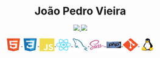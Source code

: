 <h1 align="center">João Pedro Vieira</h1>

<div align="center">
  <a href="https://github.com/JoaoP-Vieira">
  <img height="180em" src="https://github-readme-stats.vercel.app/api?username=JoaoP-Vieira&show_icons=true&theme=merko&include_all_commits=true&count_private=true"/>
  <img height="180em" src="https://github-readme-stats.vercel.app/api/top-langs/?username=JoaoP-Vieira&layout=compact&langs_count=7&theme=merko"/>
</div>

<div style="display: inline_block" align="center"><br>
  <img align="center" alt="HTML" height="35" width="40" src="https://raw.githubusercontent.com/devicons/devicon/master/icons/html5/html5-original.svg">
  <img align="center" alt="CSS" height="35" width="40" src="https://raw.githubusercontent.com/devicons/devicon/master/icons/css3/css3-original.svg">
  <img align="center" alt="Javascript" height="35" width="40" src="https://raw.githubusercontent.com/devicons/devicon/master/icons/javascript/javascript-plain.svg">
  <img align="center" alt="React" height="35" width="40" src="https://raw.githubusercontent.com/devicons/devicon/master/icons/react/react-original.svg">
  <img align="center" alt="MySQL" height="35" width="40" src="https://raw.githubusercontent.com/devicons/devicon/master/icons/mysql/mysql-original.svg">
  <img align="center" alt="SASS" height="35" width="40" src="https://raw.githubusercontent.com/devicons/devicon/master/icons/sass/sass-original.svg">
  <img align="center" alt="PHP" height="35" width="40" src="https://raw.githubusercontent.com/devicons/devicon/master/icons/php/php-original.svg">
  <img align="center" alt="Git" height="35" width="40" src="https://raw.githubusercontent.com/devicons/devicon/master/icons/git/git-original.svg">
  <img align="center" alt="Linux" height="35" width="40" src="https://raw.githubusercontent.com/devicons/devicon/master/icons/linux/linux-original.svg">
</div>
